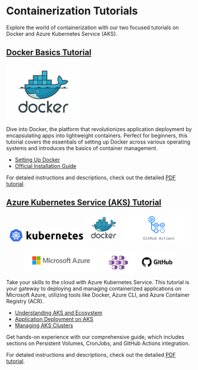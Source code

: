 # Containerization Tutorials

Explore the world of containerization with our two focused tutorials on Docker and Azure Kubernetes Service (AKS).

## [Docker Basics Tutorial](./Docker)

<p align="left">
  <img src="./Docker/figures/docker-logo.jpg" width="200" /> 
</p>

Dive into Docker, the platform that revolutionizes application deployment by encapsulating apps into lightweight containers. Perfect for beginners, this tutorial covers the essentials of setting up Docker across various operating systems and introduces the basics of container management.

- [Setting Up Docker](./Docker#setting-up-docker)
- [Official Installation Guide](https://docs.docker.com/get-docker/)

For detaled instructions and descriptions, check out the detailed [PDF tutorial](./Docker/Docker_tutorial.pdf).

## [Azure Kubernetes Service (AKS) Tutorial](./Kubernetes)

<p align="center">
  <img src="./Kubernetes/figures/kubernetes-logo.png" width="200" />
  <img src="./Kubernetes/figures/docker-logo.jpg" width="100" /> 
  <img src="./Kubernetes/figures/github_actions-logo.png" width="180" />
</p>

<p align="center">
  <img src="./Kubernetes/figures/azure-logo.png" width="200" />
  <img src="./Kubernetes/figures/aks-logo.jpg" width="100" />
  <img src="./Kubernetes/figures/github-logo.jpg" width="100" />
</p>

Take your skills to the cloud with Azure Kubernetes Service. This tutorial is your gateway to deploying and managing containerized applications on Microsoft Azure, utilizing tools like Docker, Azure CLI, and Azure Container Registry (ACR).

- [Understanding AKS and Ecosystem](./Kubernetes#understanding-aks-and-ecosystem)
- [Application Deployment on AKS](./Kubernetes#application-deployment-on-aks)
- [Managing AKS Clusters](./Kubernetes#managing-aks-clusters)

Get hands-on experience with our comprehensive guide, which includes sections on Persistent Volumes, CronJobs, and GitHub Actions integration.

For detaled instructions and descriptions, check out the detailed [PDF tutorial](./Kubernetes/kubernetes.pdf).

